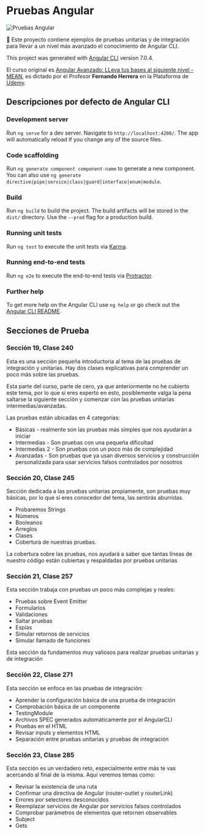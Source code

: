 # Pruebas Angular 

![Pruebas Angular](https://cdn-images-1.medium.com/max/966/1*8EoNKeSPYSuZ105QtkPUVQ.png)

:honeybee: Este proyecto contiene ejemplos de pruebas unitarias y de integración para llevar a un nivel más avanzado el conocimiento de Angular CLI.

This project was generated with [Angular CLI](https://github.com/angular/angular-cli) version 7.0.4.

El curso original es [Angular Avanzado: LLeva tus bases al siguiente nivel - MEAN](https://www.udemy.com/angular-avanzado-fernando-herrera/), es dictado por el Profesor **Fernando Herrera** en la Plataforma de [Udemy](https://www.udemy.com/).

## Descripciones por defecto de Angular CLI

### Development server

Run `ng serve` for a dev server. Navigate to `http://localhost:4200/`. The app will automatically reload if you change any of the source files.

### Code scaffolding

Run `ng generate component component-name` to generate a new component. You can also use `ng generate directive|pipe|service|class|guard|interface|enum|module`.

### Build

Run `ng build` to build the project. The build artifacts will be stored in the `dist/` directory. Use the `--prod` flag for a production build.

### Running unit tests

Run `ng test` to execute the unit tests via [Karma](https://karma-runner.github.io).

### Running end-to-end tests

Run `ng e2e` to execute the end-to-end tests via [Protractor](http://www.protractortest.org/).

### Further help

To get more help on the Angular CLI use `ng help` or go check out the [Angular CLI README](https://github.com/angular/angular-cli/blob/master/README.md).

## Secciones de Prueba

### Sección 19, Clase 240
Esta es una sección pequeña introductoria al tema de las pruebas de integración y unitarias. Hay dos clases explicativas para comprender un poco más sobre las pruebas.

Esta parte del curso, parte de cero, ya que anteriormente no he cubierto este tema, por lo que si eres experto en esto, posiblemente valga la pena saltarse la siguiente sección y comenzar con las pruebas unitarias intermedias/avanzadas.

Las pruebas están ubicadas en 4 categorías:

- Básicas - realmente son las pruebas más simples que nos ayudarán a iniciar
- Intermedias - Son pruebas con una pequeña dificultad
- Intermedias 2 - Son pruebas con un poco más de complejidad
- Avanzadas - Son pruebas que ya usan diversos servicios y construcción personalizada para usar servicios falsos controlados por nosotros

### Sección 20, Clase 245
Sección dedicada a las pruebas unitarias propiamente, son pruebas muy básicas, por lo que si eres conocedor del tema, las sentirás aburridas.

- Probaremos Strings
- Números
- Booleanos
- Arreglos
- Clases
- Cobertura de nuestras pruebas.

La cobertura sobre las pruebas, nos ayudará a saber que tantas líneas de nuestro código están cubiertas y respaldadas por pruebas unitarias

### Sección 21, Clase 257
Esta sección trabaja con pruebas un poco más complejas y reales:

- Pruebas sobre Event Emitter
- Formularios
- Validaciones
- Saltar pruebas
- Espías
- Simular retornos de servicios
- Simular llamado de funciones

Esta sección da fundamentos muy valiosos para realizar pruebas unitarias y de integración

### Sección 22, Clase 271
Esta sección se enfoca en las pruebas de integración:

- Aprender la configuración básica de una prueba de integración
- Comprobación básica de un componente
- TestingModule
- Archivos SPEC generados automáticamente por el AngularCLI
- Pruebas en el HTML
- Revisar inputs y elementos HTML
- Separación entre pruebas unitarias y pruebas de integración

### Sección 23, Clase 285
Esta sección es un verdadero reto, especialmente entre más te vas acercando al final de la misma. Aquí veremos temas como:

- Revisar la existencia de una ruta
- Confirmar una directiva de Angular (router-outlet y routerLink)
- Errores por selectores desconocidos
- Reemplazar servicios de Angular por servicios falsos controlados
- Comprobar parámetros de elementos que retornen observables
- Subject
- Gets
